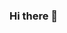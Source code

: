 ### Hi there 👋

<!--

Here are some ideas to get you started:

- 🔭 I’m currently working on my portfolio website
- 🌱 I’m currently learning Angular
- 👯 I’m looking to collaborate on clothing brand sites
- 🤔Ask me about topics concerning existensial matters
- 📫 How to reach me: @ianescoto
- ⚡ Fun fact: I am a graphic designer
-->
